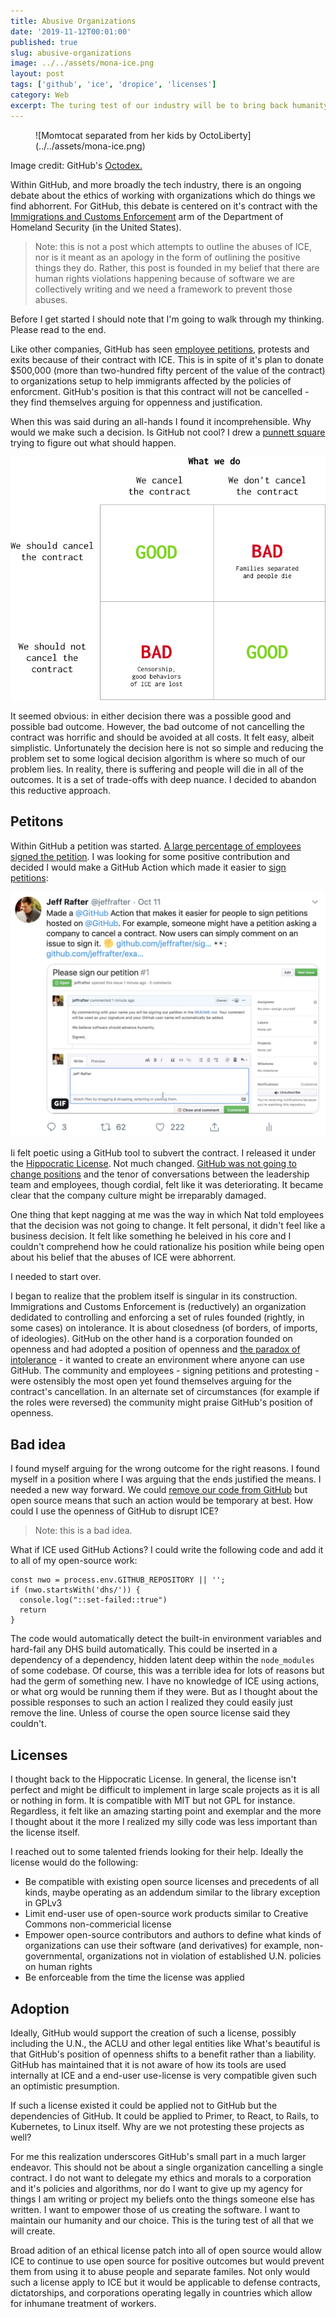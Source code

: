 ```yaml
---
title: Abusive Organizations
date: '2019-11-12T00:01:00'
published: true
slug: abusive-organizations
image: ../../assets/mona-ice.png
layout: post
tags: ['github', 'ice', 'dropice', 'licenses']
category: Web
excerpt: The turing test of our industry will be to bring back humanity.
---
```


<figure class="fullwidth">
![Momtocat separated from her kids by OctoLiberty](../../assets/mona-ice.png)
</figure>
<figcaption class="fullwidth">
Image credit: GitHub's <a href="https://octodex.github.com/momtocat/" rel="noopener noreferrer">Octodex.</a>
</figcaption>

Within GitHub, and more broadly the tech industry, there is an ongoing debate about the ethics of working with organizations which do things we find abhorrent. For GitHub, this debate is centered on it's contract with the [Immigrations and Customs Enforcement](https://www.ice.gov/) arm of the Department of Homeland Security (in the United States).

> Note: this is not a post which attempts to outline the abuses of ICE, nor is it meant as an apology in the form of outlining the positive things they do. Rather, this post is founded in my belief that there are human rights violations happening because of software we are collectively writing and we need a framework to prevent those abuses.

Before I get started I should note that I'm going to walk through my thinking. Please read to the end.

Like other companies, GitHub has seen [employee petitions](https://www.vox.com/recode/2019/10/9/20906605/github-ice-contract-immigration-ice-dan-friedman), protests and exits because of their contract with ICE. This is in spite of it's plan to donate \$500,000 (more than two-hundred fifty percent of the value of the contract) to organizations setup to help immigrants affected by the policies of enforcment. GitHub's position is that this contract will not be cancelled - they find themselves arguing for oppenness and justification.

When this was said during an all-hands I found it incomprehensible. Why would we make such a decision. Is GitHub not cool? I drew a [punnett square](https://en.wikipedia.org/wiki/Punnett_square) trying to figure out what should happen.

![A punnett square showing the outcomes of decisions](../../assets/punnett.png)

It seemed obvious: in either decision there was a possible good and possible bad outcome. However, the bad outcome of not cancelling the contract was horrific and should be avoided at all costs. It felt easy, albeit simplistic. Unfortunately the decision here is not so simple and reducing the problem set to some logical decision algorithm is where so much of our problem lies. In reality, there is suffering and people will die in all of the outcomes. It is a set of trade-offs with deep nuance. I decided to abandon this reductive approach.

## Petitons

Within GitHub a petition was started. [A large percentage of employees signed the petition](https://www.vox.com/recode/2019/10/9/20906605/github-ice-contract-immigration-ice-dan-friedman). I was looking for some positive contribution and decided I would make a GitHub Action which made it easier to [sign petitions](https://twitter.com/jeffrafter/status/1182688432683798529):

![Sign Petition Tweet](../../assets/petition.png)

Ii felt poetic using a GitHub tool to subvert the contract. I released it under the [Hippocratic License](https://firstdonoharm.dev/). Not much changed. [GitHub was not going to change positions](https://www.theverge.com/2019/10/9/20906213/github-ice-microsoft-software-email-contract-immigration-nonprofit-donation) and the tenor of conversations between the leadership team and employees, though cordial, felt like it was deteriorating. It became clear that the company culture might be irreparably damaged.

One thing that kept nagging at me was the way in which Nat told employees that the decision was not going to change. It felt personal, it didn't feel like a business decision. It felt like something he beleived in his core and I couldn't comprehend how he could rationalize his position while being open about his belief that the abuses of ICE were abhorrent.

I needed to start over.

I began to realize that the problem itself is singular in its construction. Immigrations and Customs Enforcement is (reductively) an organization dedidated to controlling and enforcing a set of rules founded (rightly, in some cases) on intolerance. It is about closedness (of borders, of imports, of ideologies). GitHub on the other hand is a corporation founded on openness and had adopted a position of openness and [the paradox of intolerance](https://en.wikipedia.org/wiki/Paradox_of_tolerance) - it wanted to create an environment where anyone can use GitHub. The community and employees - signing petitions and protesting - were ostensibly the most open yet found themselves arguing for the contract's cancellation. In an alternate set of circumstances (for example if the roles were reversed) the community might praise GitHub's position of openness.

## Bad idea

I found myself arguing for the wrong outcome for the right reasons. I found myself in a position where I was arguing that the ends justified the means. I needed a new way forward. We could [remove our code from GitHub](https://www.wired.com/story/developer-deletes-code-protest-ice/) but open source means that such an action would be temporary at best. How could I use the openness of GitHub to disrupt ICE?

> Note: this is a bad idea.

What if ICE used GitHub Actions? I could write the following code and add it to all of my open-source work:

```
const nwo = process.env.GITHUB_REPOSITORY || '';
if (nwo.startsWith('dhs/')) {
  console.log("::set-failed::true")
  return
}
```

The code would automatically detect the built-in environment variables and hard-fail any DHS build automatically. This could be inserted in a dependency of a dependency, hidden latent deep within the `node_modules` of some codebase. Of course, this was a terrible idea for lots of reasons but had the germ of something new. I have no knowledge of ICE using actions, or what org would be running them if they were. But as I thought about the possible responses to such an action I realized they could easily just remove the line. Unless of course the open source license said they couldn't.

## Licenses

I thought back to the Hippocratic License. In general, the license isn't perfect and might be difficult to implement in large scale projects as it is all or nothing in form. It is compatible with MIT but not GPL for instance. Regardless, it felt like an amazing starting point and exemplar and the more I thought about it the more I realized my silly code was less important than the license itself.

I reached out to some talented friends looking for their help. Ideally the license would do the following:

- Be compatible with existing open source licenses and precedents of all kinds, maybe operating as an addendum similar to the library exception in GPLv3
- Limit end-user use of open-source work products similar to Creative Commons non-commericial license
- Empower open-source contributors and authors to define what kinds of organizations can use their software (and derivatives) for example, non-governmental, organizations not in violation of established U.N. policies on human rights
- Be enforceable from the time the license was applied

## Adoption

Ideally, GitHub would support the creation of such a license, possibly including the U.N., the ACLU and other legal entities like What's beautiful is that GitHub's position of openness shifts to a benefit rather than a liability. GitHub has maintained that it is not aware of how its tools are used internally at ICE and a end-user use-license is very compatible given such an optimistic presumption.

If such a license existed it could be applied not to GitHub but the dependencies of GitHub. It could be applied to Primer, to React, to Rails, to Kubernetes, to Linux itself. Why are we not protesting these projects as well?

For me this realization underscores GitHub's small part in a much larger endeavor. This should not be about a single organization cancelling a single contract. I do not want to delegate my ethics and morals to a corporation and it's policies and algorithms, nor do I want to give up my agency for things I am writing or project my beliefs onto the things someone else has written. I want to empower those of us creating the software. I want to maintain our humanity and our choice. This is the turing test of all that we will create.

Broad adition of an ethical license patch into all of open source would allow ICE to continue to use open source for positive outcomes but would prevent them from using it to abuse people and separate familes. Not only would such a license apply to ICE but it would be applicable to defense contracts, dictatorships, and corporations operating legally in countries which allow for inhumane treatment of workers.
